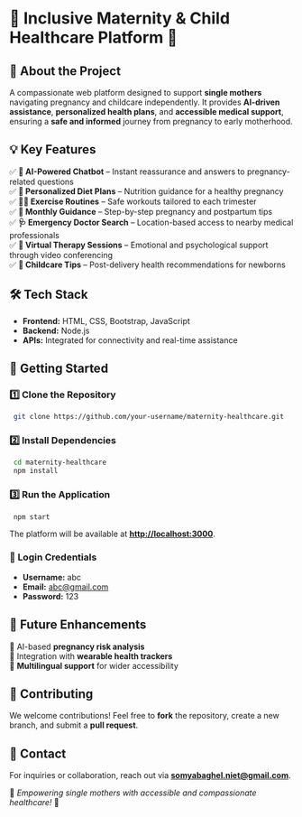 # 🌸 Inclusive Maternity & Child Healthcare Platform 👶

## 🌟 About the Project

A compassionate web platform designed to support **single mothers** navigating pregnancy and childcare independently. It provides **AI-driven assistance**, **personalized health plans**, and **accessible medical support**, ensuring a **safe and informed** journey from pregnancy to early motherhood.

## 💡 Key Features

✅ **🤖 AI-Powered Chatbot** – Instant reassurance and answers to pregnancy-related questions\
✅ **🥗 Personalized Diet Plans** – Nutrition guidance for a healthy pregnancy\
✅ **🏋️‍♀️ Exercise Routines** – Safe workouts tailored to each trimester\
✅ **📅 Monthly Guidance** – Step-by-step pregnancy and postpartum tips\
✅ **🩺 Emergency Doctor Search** – Location-based access to nearby medical professionals\
✅ **🎥 Virtual Therapy Sessions** – Emotional and psychological support through video conferencing\
✅ **👶 Childcare Tips** – Post-delivery health recommendations for newborns

## 🛠️ Tech Stack

- **Frontend:** HTML, CSS, Bootstrap, JavaScript
- **Backend:** Node.js
- **APIs:** Integrated for connectivity and real-time assistance

## 🚀 Getting Started

### 1️⃣ Clone the Repository

```sh
 git clone https://github.com/your-username/maternity-healthcare.git
```

### 2️⃣ Install Dependencies

```sh
 cd maternity-healthcare
 npm install
```

### 3️⃣ Run the Application

```sh
 npm start
```

The platform will be available at **[http://localhost:3000](http://localhost:3000)**.

### 🔑 Login Credentials

- **Username:** abc  
- **Email:** abc@gmail.com  
- **Password:** 123  

## 🎯 Future Enhancements

🔹 AI-based **pregnancy risk analysis**\
🔹 Integration with **wearable health trackers**\
🔹 **Multilingual support** for wider accessibility

## 🤝 Contributing

We welcome contributions! Feel free to **fork** the repository, create a new branch, and submit a **pull request**.

## 📩 Contact

For inquiries or collaboration, reach out via **[somyabaghel.niet@gmail.com](mailto:somyabaghel.niet@gmail.com)**.

🌿 *Empowering single mothers with accessible and compassionate healthcare!* 💖

